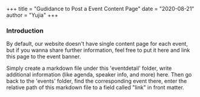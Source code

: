 +++
title = "Gudidance to Post a Event Content Page"
date = "2020-08-21"
author = "Yujia"
+++

### Introduction


By default, our website doesn't have single content page for each event, but if you wanna share further information, feel free to put it here and link this page to the event banner.

Simply create a markdown file under this 'eventdetail' folder, write additional information (like agenda, speaker info, and more) here. Then go back to the 'events' folder, find the corresponding event there, enter the relative path of this markdown file to a field called "link" in front matter.



